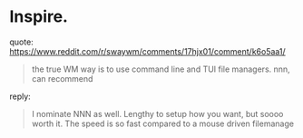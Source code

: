 # Inspire.
quote: https://www.reddit.com/r/swaywm/comments/17hjx01/comment/k6o5aa1/
>the true WM way is to use command line and TUI file managers. nnn, can recommend

reply:
>I nominate NNN as well. Lengthy to setup how you want, but soooo worth it. The speed is so fast compared to a mouse driven filemanage
